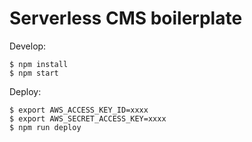 # Serverless CMS boilerplate

Develop:

```
$ npm install
$ npm start
```


Deploy:

```
$ export AWS_ACCESS_KEY_ID=xxxx
$ export AWS_SECRET_ACCESS_KEY=xxxx
$ npm run deploy
```